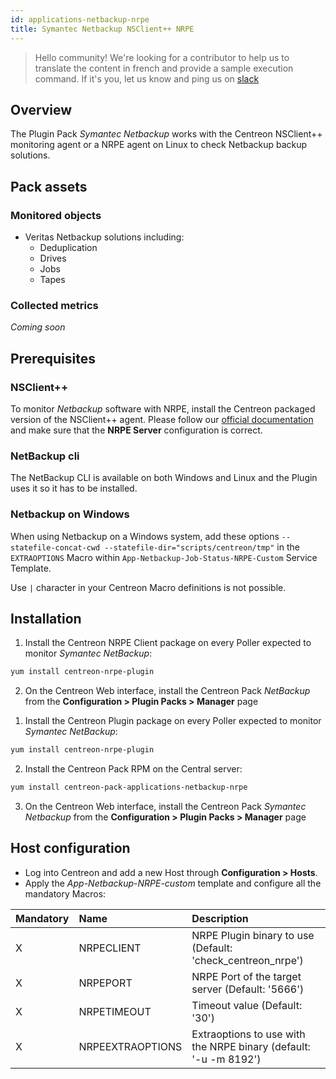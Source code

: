 ```yaml
---
id: applications-netbackup-nrpe
title: Symantec Netbackup NSClient++ NRPE
---
```


> Hello community! We're looking for a contributor to help us to translate the 
content in french and provide a sample execution command. If it's you, let us 
know and ping us on [slack](https://centreon.slack.com)

## Overview

The Plugin Pack *Symantec Netbackup* works with the Centreon NSClient++ monitoring
agent or a NRPE agent on Linux to check Netbackup backup solutions.

## Pack assets

### Monitored objects

* Veritas Netbackup solutions including: 
    * Deduplication
    * Drives
    * Jobs 
    * Tapes

### Collected metrics

*Coming soon* 

## Prerequisites

### NSClient++

To monitor *Netbackup* software with NRPE, install the Centreon packaged version 
of the NSClient++ agent. Please follow our [official documentation](../tutorials/centreon-nsclient-tutorial) 
and make sure that the **NRPE Server** configuration is correct. 

### NetBackup cli

The NetBackup CLI is available on both Windows and Linux and the Plugin uses it so it
has to be installed.

### Netbackup on Windows

When using Netbackup on a Windows system, add these options `--statefile-concat-cwd
--statefile-dir="scripts/centreon/tmp"` in the `EXTRAOPTIONS` Macro within
`App-Netbackup-Job-Status-NRPE-Custom` Service Template. 

Use `|` character in your Centreon Macro definitions is not possible. 

## Installation 

<!--DOCUSAURUS_CODE_TABS-->

<!--Online IMP Licence & IT-100 Editions-->

1. Install the Centreon NRPE Client package on every Poller expected to monitor *Symantec NetBackup*:

```bash
yum install centreon-nrpe-plugin
```

2. On the Centreon Web interface, install the Centreon Pack *NetBackup* 
from the **Configuration > Plugin Packs > Manager** page

<!--Offline IMP License-->

1. Install the Centreon Plugin package on every Poller expected to monitor *Symantec NetBackup*:

```bash
yum install centreon-nrpe-plugin
```

2. Install the Centreon Pack RPM on the Central server:

```bash
yum install centreon-pack-applications-netbackup-nrpe
```

3. On the Centreon Web interface, install the Centreon Pack *Symantec Netbackup* 
from the **Configuration > Plugin Packs > Manager** page

<!--END_DOCUSAURUS_CODE_TABS-->

## Host configuration

* Log into Centreon and add a new Host through **Configuration > Hosts**.
* Apply the *App-Netbackup-NRPE-custom* template and configure all the mandatory Macros:

| Mandatory | Name             | Description                                                      |
|:----------|:-----------------|:---------------------------------------------------------------- |
| X         | NRPECLIENT       | NRPE Plugin binary to use (Default: 'check_centreon_nrpe')       |
| X         | NRPEPORT         | NRPE Port of the target server (Default: '5666')                 |
| X         | NRPETIMEOUT      | Timeout value (Default: '30')                                    |
| X         | NRPEEXTRAOPTIONS | Extraoptions to use with the NRPE binary (default: '-u -m 8192') |
